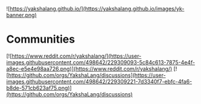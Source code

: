 ![https://yakshalang.github.io/](https://yakshalang.github.io/images/yk-banner.png)

# Communities

[![https://www.reddit.com/r/yakshalang/](https://user-images.githubusercontent.com/498642/229309093-5c84c613-7875-4e4f-a8ec-e5e4e98aa726.png)](https://www.reddit.com/r/yakshalang/)
[![https://github.com/orgs/YakshaLang/discussions](https://user-images.githubusercontent.com/498642/229309221-7d3340f7-ebfc-4fa6-b8de-571cb623af75.png)](https://github.com/orgs/YakshaLang/discussions)
